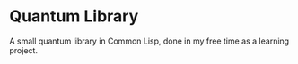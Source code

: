 # Quantum Library 
A small quantum library in Common Lisp, done in my free time as a learning project.
